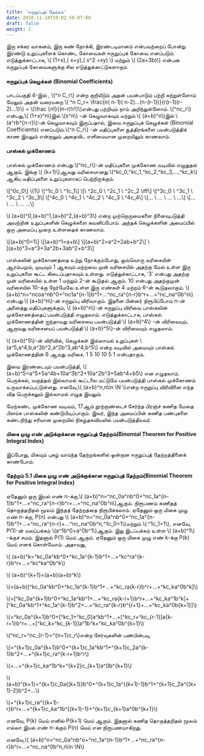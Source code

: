 ```yaml
---
title: 'ஈருறுப்புத் தேற்றம்'
date: 2018-11-14T19:02:50-07:00
draft: false
weight: 2
---
```



இரு சக்கர வாகனம், இரு கண் நோக்கி, இரண்டடிமானம் என்பவற்றைப் போன்று இரண்டு
உறுப்புகளைக் கொண்ட கோவைகள் ஈருறுப்புக் கோவை எனப்படும். எடுத்துக்காட்டாக,
\\( (1+x),( x+y),( x^2 +xy) \\) மற்றும் \\( (2a+3b)\\)  என்பன ஈருறுப்புக் கோவைகளுக்கு சில
எடுத்துக்காட்டுகளாகும்.

#### ஈருறுப்புக் கெழுக்கள் (Binomial Coefficients)

பாடப்பகுதி 4-இல் , \\(^n C_r\\) என்ற குறியீடும் அதன் பயன்பாடும் பற்றி கற்றுள்ளோம் மேலும் அதன் வரையறை 
 \\( ^n C_r= \frac{n( n-1)( n-2)...(n-(r-1))}{r(r-1)(r-2)...1}\\) = \\(\frac {n!}{(n-r)!r!}\\)என்பது பற்றியும் நாம்
அறிந்துள்ளோம். \\(^nc_r\\) என்பது,\\( (1+x)^n\\)இல் \\(x^n\\) -ன் கெழுவாகவும் மற்றும் \\( (a+b)^n\\)இல் \\(a^rb^{n-r}\\)-ன்
கெழுவாகவும் இருப்பதால், இவை ஈருறுப்புக் கெழுக்கள் (Binomial Coefficients) எனப்படும்.\\(^n C_r\\)  -ன்
மதிப்புகளை சூத்திரங்களை பயன்படுத்திக் காண இயலும் என்றாலும் அதைவிட எளிமையான முறையிலும் காணலாம்.

#### பாஸ்கல் முக்கோணம்

பாஸ்கல் முக்கோணம் என்பது \\(^nc_r\\)-ன் மதிப்புகளை முக்கோண வடிவில் எழுதுதல் ஆகும்.
இங்கு \\( (k+1)\\)ஆவது வரிசையானது \\(^kc_0,^kc_1,^kc_2,^kc_3,...,^kc_k\\)
 ஆகிய மதிப்புகளை உறுப்புகளாகப்
பெற்றிருக்கும்.

\\[^0c_0\\] \\(1\\)
\\[^1c_0  \  ^1c_1\\]
\\[\ ^2c_0 \ ^2c_1 \ ^2c_2   \iff\\]
\\[^3c_0 \ ^3c_1 \ ^3c_2 \ ^3c_3\\]
\\[^4c_0 \ ^4c_1 \ ^4c_2 \ ^4c_3 \ ^4c_4\\]
\\[... \ ... \ ... \ ...\\]
\\[... \ ... \ ... \...\\]

\\( (a+b)^0,(a+b)^1,(a+b)^2,(a+b)^3\\) என்ற முற்றொருமைகளை நினைவுபடுத்தி அவற்றின்
உறுப்புகளின் கெழுக்களை கவனிப்போம். அந்தக் கெழுக்களின் அமைப்பில் ஒரு அமைப்பு முறை
உள்ளதைக் காணலாம்.

\\[(a+b)^0=1\\]
\\[(a+b)^1=a+b\\]
\\[(a+b)^2=a^2+2ab+b^2\\]
\\[(a+b)^3=a^3+3a^2b+3ab^2+b^3\\]

பாஸ்கலின் முக்கோணத்தை உற்று நோக்கும்போது, ஒவ்வொரு வரிசையின் ஆரம்பமும்,
முடிவும் 1 ஆகவும் மற்றவை முன் வரிசையில் அதற்கு மேல் உள்ள இரு உறுப்புகளை கூட்ட
கிடைப்பதாகவும் உள்ளது. எடுத்துக்காட்டாக, ‘3’ என்பது அதற்கு முன் வரிசையில் உள்ள 1 மற்றும்
2-ன் கூடுதல் ஆகும். 10 என்பது அதற்குமுன் வரிசையில் 10-க்கு நேர்மேலே உள்ள இரு எண்கள் 4
மற்றம் 6-ன் கூடுதலாகும். \\( (a+b)^n=^ncoa^nb^0+^nc1a^{n-1}b^1+...^nc_ra^{n-r}b^r+...+^nc_na^0b^n\\) என்பது
\\( (a+b)^n\\)-ன் ஈருறுப்பு விரிவாகும். இதனை பின்னர் நிரூபிப்போம் n-ன் அனைத்து மதிப்புகளுக்கும்,
\\( (a+b)^n\\)-ன் ஈருறுப்பு விரிவை பாஸ்கலின் முக்கோணத்தைப் பயன்படுத்தி எழுதலாம்.
எடுத்துக்காட்டாக, பாஸ்கல் முக்கோணத்தின் ஐந்தாவது வரிசையை பயன்படுத்தி \\( (a+b)^4\\) -ன்
விரிவையும், ஆறாவது வரிசையைப் பயன்படுத்தி \\( (a+b)^5\\)-ன் விரிவையும் எழுதலாம்.

\\( (a+b)^5\\)-ன் விரிவில், கெழுக்கள் இல்லாமல் உறுப்புகள்
\\(a^5,a^4,b,a^3b^2,a^2b^3,ab^4,b^5\\) என்ற வடிவில் அமையும்
பாஸ்கல் முக்கோணத்தின் 6 ஆவது வரிசை,
1 5 10 10 5 1 என்பதாகும்.

இவை இரண்டையும் பயன்படுத்தி, \\( (a+b)^5=a^5+5a^4b+10a^3b^2+10a^2b^3+5ab^4+b5\\) என
எழுதலாம்.
பெருக்கல், வகுத்தல் இல்லாமல் கூட்டலை மட்டுமே பயன்படுத்தி பாஸ்கல் முக்கோணம்
உருவாக்கப்பட்டுள்ளது. எனவே,\\( (a+b)^n,n\in \N \\)என்ற ஈருறுப்பு விரிவினை எந்த வித பெருக்கலும்
இல்லாமல் எழுத இயலும்.

மேற்கண்ட முக்கோண வடிவம், 17ஆம் நூற்றாண்டைச் சேர்ந்த பிரஞ்ச் கணித மேதை பிளய்சு
பாஸ்கலின் கண்டுபிடிப்பாகும். இவர், இந்த அமைப்பின் கணித பண்புகளை கண்டறிந்து சரியான
முறையில் நிகழ்தகவியலில் பயன்படுத்தியவர்.

#### மிகை முழு எண் அடுக்குக்கான ஈருறுப்புத் தேற்றம்(Binomial Theorem for Positive Integral Index)

இப்போது, மிகவும் புகழ் வாய்ந்த தேற்றங்களில் ஒன்றான ஈருறுப்புத் தேற்றத்தினைக்
காண்போம்.

#### தேற்றம் 5.1 மிகை முழு எண் அடுக்குக்கான ஈருறுப்புத் தேற்றம்(Binomial Theorem for Positive Integral Index)
ஏதேனும் ஒரு இயல் எண் n-க்கு,\\( (a+b)^n=^nc_0a^nb^0+^nc_1a^{n-1}b^1+...+^nc_ra^{n-r}b^r+...+^nc_na^0b^n\\)ஆகும்.
நிரூபணம் கணிதத் தொகுத்தறிதல் மூலம் இந்தத் தேற்றத்தை நிரூபிக்கலாம். ஏதேனும் ஒரு மிகை
முழு எண் n-க்கு, P(n) என்பது \\( (a+b)^n=^nc_0a^nb^0+^nc_1a^{n-1}b^1+...+^nc_ra^{n-r}+...^nc_na^0b^n,^1c_0=1\\)மற்றும் \\( ^1c_1=1\\), எனவே, P(1)-ன் வலப்பக்கம் \\(a^1b^0+a^0b^1\\)ஆகும். இது இடப்பக்கம் உள்ள
\\( (a+b)^1\\) -க்குச் சமம். இதனால் P(1) மெய் ஆகும். ஏதேனும் ஒரு மிகை முழு எண் k-க்கு P(k) மெய்
எனக் கொள்வோம். அதாவது,

\\( (a+b)^k=^kc_0a^kb^0+^kc_1a^{k-1}b^1+...+^kc^ra^{k-r}b^r+...+^kc^ka^0b^k\\)

\\( (a+b)^{k+1}=(a+b)(a+b)^k\\)

\\(=(a+b)[^kc_0a^kb^0+^kc_1a^{k-1}b^1+...+^kc_ra{k-r}b^r+...+^kc_ka^0b^k]\\)

\\(=[^kc_0a^{k+1}b^0+^kc_1a^kb^1+...+^kc_ra{k-r+1}b^r+...+^kc_ka^1b^k]+[^kc_0a^kb^1+^kc_1a^{k-1}b^2+...+^kc_ra^{k-r}b^{r+1}+...+^kc_ka^0b{k+1}]\\)

 \\(=^kc_0a^{k+1}b^0+[^kc_1+^kc_0]a^kb^1+...+[^kc_r+^kc_{r-1}]a{k-r+1}b^r+...+[^kc_k+^kc_{k-1}]a^1b^k+^kc_ka^0b^{k+1}\\)

 \\(^nc_r+^nc_{r-1}=^{n+1}c_r\\)என்ற சேர்வுகளின் பண்பின்படி,

\\(=^{k+1}c_0a^{k+1}b^0+^{k+1}c_1a^kb^1+^{k+1}c_2a^{k-1}b^2+...+^{k+1}c_ra^{k-r+1}b^r\\)

\\(+...+^{k+1}c_ka^1b^k+^{k+2}c_{k+1}a^0b^{k+1}\\)

\\( (a+b)^{k+1}=^{k+1}c_0a{(k+1)}b^0+^{k+1}c_1a^{(k+1)-1}b^1+^{k+1}c_2a^{(k+1)-2}b^2+...\\)

\\(+^{k+1}c_ra^{(k+1)-r}b^r+...+^{k+1}c_ka^1b^{(k+1)-1}+^{k+1}c_{k+1}a^0b^{k+1}\\)

எனவே, P(k) மெய் எனில் P(k+1) மெய் ஆகும். இதனால் கணித தொகுத்தறிதல் மூலம் எல்லா
இயல் எண் n-க்கும் P(n) மெய் என நிரூபணமாகிறது.

எனவே,\\( (a+b)^n=^nc_0a^nb^o+^nc_1a^{n-1}b^1+...+^nc_ra^{n-r}b^r+...+^nc_na^0b^n,n\in \N\\)